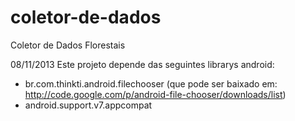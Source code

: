 coletor-de-dados
================

Coletor de Dados Florestais

08/11/2013
Este projeto depende das seguintes librarys android:
  * br.com.thinkti.android.filechooser (que pode ser baixado em: http://code.google.com/p/android-file-chooser/downloads/list)
  * android.support.v7.appcompat
